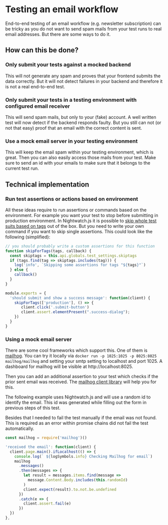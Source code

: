 # Testing an email workflow

End-to-end testing of an email workflow (e.g. newsletter subscription) can be tricky as you do not want to send spam mails from your test runs to real email addresses. But there are some ways to do it.

## How can this be done?
### Only submit your tests against a mocked backend
This will not generate any spam and proves that your frontend submits the data correctly. But it will not detect failures in your backend and therefore it is not a real end-to-end test.

### Only submit your tests in a testing environment with configured email receiver
This will send spam mails, but only to your (fake) account. A well written test will now detect if the backend responds faulty. But you still can not (or not that easy) proof that an email with the correct content is sent.

### Use a mock email server in your testing environment
This will keep the email spam within your testing environment, which is great. Then you can also easily access those mails from your test. Make sure to send an id with your emails to make sure that it belongs to the current test run.

## Technical implementation
### Run test assertions or actions based on environment
All these ideas require to run assertions or commands based on the environment. For example you want your test to stop before submitting in production environment. In Nightwatch.js it is possible to [skip whole test suits based on tags](https://nightwatchjs.org/guide/running-tests/#test-tags) out of the box. But you need to write your own command if you want to skip single assertions. This could look like the following (simplified):

```js
// you should probably write a custom assertions for this function
function skipForTags(tags, callback) {
  const skiptags = this.api.globals.test_settings.skiptags
  if (tags.find(tag => skiptags.includes(tag))) {
    log('info', `Skipping some assertions for tags "${tags}"`)
  } else {
    callback()
  }
}

module.exports = {
  'should submit and show a success message': function(client) {
    skipForTags(['production'], () => {
       client.click('.submit-button')
       client.assert.elementPresent(".success-dialog");
    })
  }
}
```

### Using a mock email server
There are some cool frameworks which support this. One of them is [mailhog](https://github.com/mailhog/MailHog). You can try it locally via `docker run -p 1025:1025 -p 8025:8025 mailhog/mailhog` and setting your smtp setting to localhost and port 1025. A dashboard for mailhog will be visible at http://localhost:8025.

Then you can add an additional assertion to your test which checks if the prior sent email was received. The [mailhog client library](https://www.npmjs.com/package/mailhog) will help you for this.

The following example uses Nightwatch.js and will use a random id to identify the email. This id was generated while filling out the form in previous steps of this test.

Besides that I needed to fail the test manually if the email was not found. This is required as an error within promise chains did not fail the test automatically.

```js
const mailhog = require('mailhog')()

'received the email': function(client) {
  client.page.main().ifLocalhost(() => {
    console.log(` ${logSymbols.info} Checking Mailhog for email`)
    mailhog
      .messages()
      .then(messages => {
        let result = messages.items.find(message =>
          message.Content.Body.includes(this.randomId)
        )
        client.expect(result).to.not.be.undefined
      })
      .catch(e => {
        client.assert.fail(e)
      })
  })
},
```
